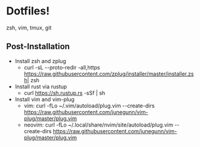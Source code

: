 # Dotfiles!
zsh, vim, tmux, git

## Post-Installation

* Install zsh and zplug
  * curl -sL --proto-redir -all,https https://raw.githubusercontent.com/zplug/installer/master/installer.zsh| zsh
* Install rust via rustup
  * curl https://sh.rustup.rs -sSf | sh
* Install vim and vim-plug
  * vim: curl -fLo ~/.vim/autoload/plug.vim --create-dirs https://raw.githubusercontent.com/junegunn/vim-plug/master/plug.vim
  * neovim: curl -fLo ~/.local/share/nvim/site/autoload/plug.vim --create-dirs https://raw.githubusercontent.com/junegunn/vim-plug/master/plug.vim
